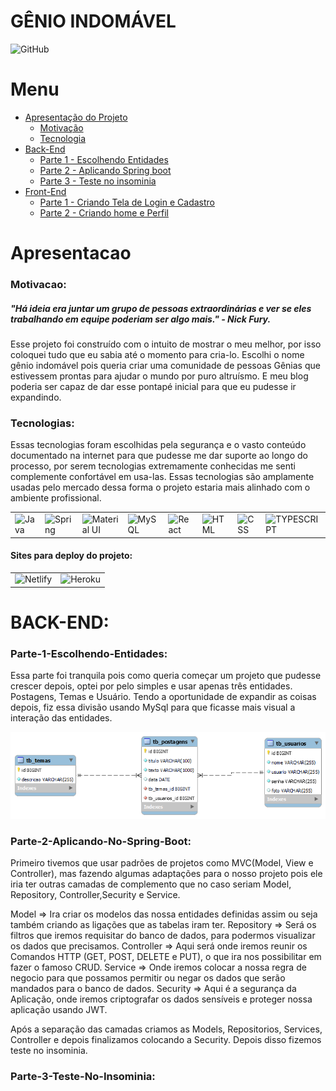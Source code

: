 # GÊNIO INDOMÁVEL
![GitHub](https://img.shields.io/github/license/ArthurItajahy/ReadmeProjectBlogPessoal)
# Menu
<!--ts-->
   * [Apresentação do Projeto](#Apresentacao)
       * [Motivação](#Motivacao)
       * [Tecnologia](#Tecnologias)
   * [Back-End](#Back-End)
       * [Parte 1 - Escolhendo Entidades](#Parte-1-Escolhendo-Entidades)
       * [ Parte 2 - Aplicando Spring boot](#Parte-2-Aplicando-No-Spring-Boot)
       * [ Parte 3 - Teste no insominia](#Parte-3-Teste-No-Insominia)
   * [Front-End](#Front-End)
        * [Parte 1 - Criando Tela de Login e Cadastro](#Parte-1-Criando-Tela-de-Login-e-Cadastro)
        * [Parte 2 - Criando home e Perfil](#Parte-2-Criando-Home-e-Perfil)
     <!--te-->

# Apresentacao

 ### Motivacao:
 
 ##### "Há ideia era juntar um grupo de pessoas extraordinárias e ver se eles trabalhando em equipe poderiam ser algo mais." - Nick Fury.
 
 Esse projeto foi construído com o intuito de mostrar o meu melhor, por isso coloquei tudo que eu  sabia até o momento para cria-lo. 
 Escolhi o nome gênio indomável pois queria criar uma comunidade de pessoas Gênias que estivessem prontas para ajudar o mundo por puro altruísmo.  E meu blog poderia ser capaz de dar esse pontapé inicial para que eu pudesse ir expandindo. 
 
 ### Tecnologias:
 
 Essas  tecnologias foram escolhidas pela segurança e o vasto conteúdo documentado na internet para que pudesse me dar suporte ao longo do processo, por serem tecnologias extremamente conhecidas me senti complemente confortável em usa-las. Essas tecnologias são amplamente usadas pelo mercado dessa forma o projeto estaria mais alinhado com o ambiente profissional.
        
<table>
    <tr> 
        <td><img alt="Java" src="https://img.shields.io/badge/java-%23ED8B00.svg?&style=for-the-badge&logo=java&logoColor=white"/></td>
        <td><img alt="Spring" src="https://img.shields.io/badge/spring-%236DB33F.svg?&style=for-the-badge&logo=spring&logoColor=white"/></td>
        <td><img alt="Material UI" src="https://img.shields.io/badge/Material--UI-0081CB?style=for-the-badge&logo=material-ui&logoColor=white"/></td>
        <td><img alt="MySQL" src="https://img.shields.io/badge/MySQL-00000F?style=for-the-badge&logo=mysql&logoColor=white"/></td>
        <td><img alt="React" src="https://img.shields.io/badge/React-20232A?style=for-the-badge&logo=react&logoColor=61DAFB"/></td>
        <td><img alt="HTML" src="https://img.shields.io/badge/HTML5-E34F26?style=for-the-badge&logo=html5&logoColor=white"/></td>
        <td><img alt="CSS" src="https://img.shields.io/badge/CSS3-1572B6?style=for-the-badge&logo=css3&logoColor=white"/></td>
        <td><img alt="TYPESCRIPT" src="https://img.shields.io/badge/TypeScript-007ACC?style=for-the-badge&logo=typescript&logoColor=white"/></td>
        </tr>
</table>  

#### Sites para deploy do projeto:

 <table>
     <tr>
             <td><img alt="Netlify" src="https://img.shields.io/badge/Netlify-00C7B7?style=for-the-badge&logo=netlify&logoColor=white"/></td>
        <td><img alt="Heroku" src="https://img.shields.io/badge/Heroku-430098?style=for-the-badge&logo=heroku&logoColor=white"/></td> 
     </tr>
 </table>
 
 # BACK-END:
 
 ### Parte-1-Escolhendo-Entidades:

Essa parte foi tranquila pois como queria começar um projeto que pudesse crescer depois, optei por pelo simples e usar apenas três entidades. Postagens, Temas e Usuário. Tendo a oportunidade de expandir as coisas depois, fiz essa divisão usando MySql para que ficasse mais visual a interação das entidades.

![Web 1](https://github.com/ArthurItajahy/ReadmeProjectBlogPessoal/blob/main/assets/forReadme/entidade.png) 

### Parte-2-Aplicando-No-Spring-Boot:

Primeiro tivemos que usar padrões de projetos como MVC(Model, View e Controller), mas fazendo algumas adaptações para o nosso projeto pois ele iria ter outras camadas de complemento que no caso seriam Model, Repository, Controller,Security e Service.

Model => Ira criar os modelos das nossa entidades definidas assim ou seja também criando as ligações que as tabelas iram ter.
Repository => Será os filtros que iremos requisitar do banco de dados, para podermos visualizar os dados que precisamos.
Controller => Aqui será onde iremos reunir os Comandos HTTP (GET, POST, DELETE e PUT), o que ira nos possibilitar em fazer o famoso CRUD.
Service => Onde iremos colocar a nossa regra de negocio para que possamos permitir ou negar os dados que serão mandados para o banco de dados.
Security => Aqui é a segurança da Aplicação, onde iremos criptografar os dados sensíveis e proteger nossa aplicação usando JWT.

Após a separação das camadas criamos as Models, Repositorios, Services, Controller  e depois finalizamos colocando a Security. Depois disso fizemos teste no insominia.

### Parte-3-Teste-No-Insominia:



